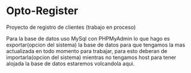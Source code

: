 # Opto-Register
Proyecto de registro de clientes (trabajo en proceso)

Para la base de datos uso MySql con PHPMyAdmin lo que hago es exportar(opcion del sistema) la base de datos para que tengamos la mas actualizada en todo momento para trabajar, para esto deberan de importarla(opcion del sistema) mientras no tengamos host para tener alojada la base de datos estaremos volcandola aqui.

